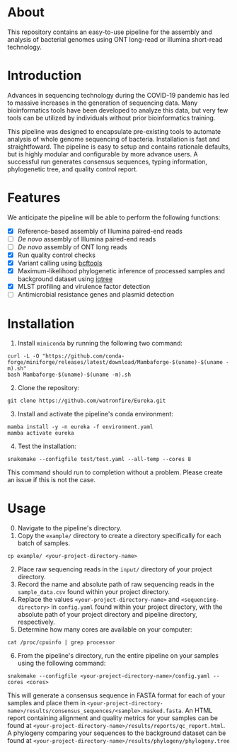 # About
This repository contains an easy-to-use pipeline for the assembly and analysis of bacterial genomes using ONT long-read or Illumina short-read technology.

# Introduction
Advances in sequencing technology during the COVID-19 pandemic has led to massive increases in the generation of sequencing data. Many bioinformatics tools have been developed to analyze this data, but very few tools can be utilized by individuals without prior bioinformatics training.

This pipeline was designed to encapsulate pre-existing tools to automate analysis of whole genome sequencing of bacteria. Installation is fast and straightfoward. The pipeline is easy to setup and contains rationale defaults, but is highly modular and configurable by more advance users.
A successful run generates consensus sequences, typing information, phylogenetic tree, and quality control report.

# Features
We anticipate the pipeline will be able to perform the following functions:
- [x] Reference-based assembly of Illumina paired-end reads
- [ ] *De novo* assembly of Illumina paired-end reads
- [ ] *De novo* assembly of ONT long reads
- [x] Run quality control checks
- [x] Variant calling using [bcftools](https://github.com/samtools/bcftools)
- [x] Maximum-likelihood phylogenetic inference of processed samples and background dataset using [iqtree](https://github.com/iqtree/iqtree2) 
- [x] MLST profiling and virulence factor detection
- [ ] Antimicrobial resistance genes and plasmid detection

# Installation
1. Install `miniconda` by running the following two command:
```commandline
curl -L -O "https://github.com/conda-forge/miniforge/releases/latest/download/Mambaforge-$(uname)-$(uname -m).sh"
bash Mambaforge-$(uname)-$(uname -m).sh
```

2. Clone the repository:
```commandline
git clone https://github.com/watronfire/Eureka.git
```

3. Install and activate the pipeline's conda environment:
```commandline
mamba install -y -n eureka -f environment.yaml
mamba activate eureka
```

4. Test the installation:
```commandline
snakemake --configfile test/test.yaml --all-temp --cores 8
```
This command should run to completion without a problem. Please create an issue if this is not the case.

# Usage
0. Navigate to the pipeline's directory.
1. Copy the `example/` directory to create a directory specifically for each batch of samples.
```commandline
cp example/ <your-project-directory-name>
```
2. Place raw sequencing reads in the `input/` directory of your project directory.
3. Record the name and absolute path of raw sequencing reads in the `sample_data.csv` found within your project directory.
4. Replace the values `<your-project-directory-name>` and `<sequencing-directory>` in `config.yaml` found within your project directory, with the absolute path of your project directory and pipeline directory, respectively.
5. Determine how many cores are available on your computer:
```commandline
cat /proc/cpuinfo | grep processor
```
6. From the pipeline's directory, run the entire pipeline on your samples using the following command:
```commandline
snakemake --configfile <your-project-directory-name>/config.yaml --cores <cores>
```
This will generate a consensus sequence in FASTA format for each of your samples and place them in `<your-project-directory-name>/results/consensus_sequences/<sample>.masked.fasta`. An HTML report containing alignment and quality metrics for your samples can be found at `<your-project-directory-name>/results/reports/qc_report.html`. A phylogeny comparing your sequences to the background dataset can be found at `<your-project-directory-name>/results/phylogeny/phylogeny.tree`
